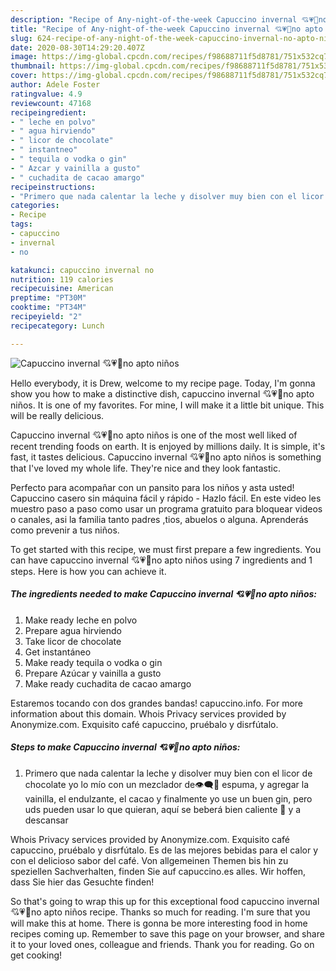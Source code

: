 ```yaml
---
description: "Recipe of Any-night-of-the-week Capuccino invernal 💘💗💙no apto niños"
title: "Recipe of Any-night-of-the-week Capuccino invernal 💘💗💙no apto niños"
slug: 624-recipe-of-any-night-of-the-week-capuccino-invernal-no-apto-ninos
date: 2020-08-30T14:29:20.407Z
image: https://img-global.cpcdn.com/recipes/f98688711f5d8781/751x532cq70/capuccino-invernal-💘💗💙no-apto-ninos-foto-principal.jpg
thumbnail: https://img-global.cpcdn.com/recipes/f98688711f5d8781/751x532cq70/capuccino-invernal-💘💗💙no-apto-ninos-foto-principal.jpg
cover: https://img-global.cpcdn.com/recipes/f98688711f5d8781/751x532cq70/capuccino-invernal-💘💗💙no-apto-ninos-foto-principal.jpg
author: Adele Foster
ratingvalue: 4.9
reviewcount: 47168
recipeingredient:
- " leche en polvo"
- " agua hirviendo"
- " licor de chocolate"
- " instantneo"
- " tequila o vodka o gin"
- " Azcar y vainilla a gusto"
- " cuchadita de cacao amargo"
recipeinstructions:
- "Primero que nada calentar la leche y disolver muy bien con el licor de chocolate yo lo mío con un mezclador de👁️‍🗨️💓 espuma, y agregar la vainilla, el endulzante, el cacao y finalmente yo use un buen gin, pero uds pueden usar lo que quieran, aquí se beberá bien caliente 👄 y a descansar"
categories:
- Recipe
tags:
- capuccino
- invernal
- no

katakunci: capuccino invernal no 
nutrition: 119 calories
recipecuisine: American
preptime: "PT30M"
cooktime: "PT34M"
recipeyield: "2"
recipecategory: Lunch

---
```



![Capuccino invernal 💘💗💙no apto niños](https://img-global.cpcdn.com/recipes/f98688711f5d8781/751x532cq70/capuccino-invernal-💘💗💙no-apto-ninos-foto-principal.jpg)

Hello everybody, it is Drew, welcome to my recipe page. Today, I'm gonna show you how to make a distinctive dish, capuccino invernal 💘💗💙no apto niños. It is one of my favorites. For mine, I will make it a little bit unique. This will be really delicious.

Capuccino invernal 💘💗💙no apto niños is one of the most well liked of recent trending foods on earth. It is enjoyed by millions daily. It is simple, it's fast, it tastes delicious. Capuccino invernal 💘💗💙no apto niños is something that I've loved my whole life. They're nice and they look fantastic.

Perfecto para acompañar con un pansito para los niños y asta usted! Capuccino casero sin máquina fácil y rápido - Hazlo fácil. En este video les muestro paso a paso como usar un programa gratuito para bloquear videos o canales, asi la familia tanto padres ,tios, abuelos o alguna. Aprenderás como prevenir a tus niños.


To get started with this recipe, we must first prepare a few ingredients. You can have capuccino invernal 💘💗💙no apto niños using 7 ingredients and 1 steps. Here is how you can achieve it.

<!--inarticleads1-->

##### The ingredients needed to make Capuccino invernal 💘💗💙no apto niños:

1. Make ready  leche en polvo
1. Prepare  agua hirviendo
1. Take  licor de chocolate
1. Get  instantáneo
1. Make ready  tequila o vodka o gin
1. Prepare  Azúcar y vainilla a gusto
1. Make ready  cuchadita de cacao amargo


Estaremos tocando con dos grandes bandas! capuccino.info. For more information about this domain. Whois Privacy services provided by Anonymize.com. Exquisito café capuccino, pruébalo y disrfútalo. 

<!--inarticleads2-->

##### Steps to make Capuccino invernal 💘💗💙no apto niños:

1. Primero que nada calentar la leche y disolver muy bien con el licor de chocolate yo lo mío con un mezclador de👁️‍🗨️💓 espuma, y agregar la vainilla, el endulzante, el cacao y finalmente yo use un buen gin, pero uds pueden usar lo que quieran, aquí se beberá bien caliente 👄 y a descansar


Whois Privacy services provided by Anonymize.com. Exquisito café capuccino, pruébalo y disrfútalo. Es de las mejores bebidas para el calor y con el delicioso sabor del café. Von allgemeinen Themen bis hin zu speziellen Sachverhalten, finden Sie auf capuccino.es alles. Wir hoffen, dass Sie hier das Gesuchte finden! 

So that's going to wrap this up for this exceptional food capuccino invernal 💘💗💙no apto niños recipe. Thanks so much for reading. I'm sure that you will make this at home. There is gonna be more interesting food in home recipes coming up. Remember to save this page on your browser, and share it to your loved ones, colleague and friends. Thank you for reading. Go on get cooking!
